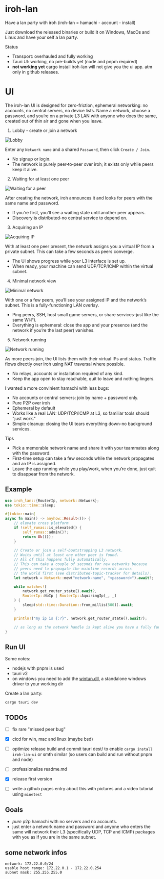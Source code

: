 # iroh-lan

Have a lan party with iroh (iroh-lan = hamachi - account - install)

Just download the released binaries or build it on Windows, MacOs and Linux and have your self a lan party.

Status
- Transport: overhauled and fully working
- Tauri UI: working, no pre-builds yet (node and pnpm required)
- **not working yet** cargo install iroh-lan will not give you the ui app. atm only in github releases.

# UI

The iroh-lan UI is designed for zero-friction, ephemeral networking: no accounts, no central servers, no device lists. Name a network, choose a password, and you’re on a private L3 LAN with anyone who does the same, created out of thin air and gone when you leave.

1) Lobby - create or join a network

![Lobby](media/ui/1_lobby.png)

Enter any `Network name` and a shared `Password`, then click `Create / Join`.
- No signup or login.
- The network is purely peer‑to‑peer over iroh; it exists only while peers keep it alive.

2) Waiting for at least one peer

![Waiting for a peer](media/ui/2_wait_for_at_least_one_peer.png)

After creating the network, iroh announces it and looks for peers with the same name and password.
- If you’re first, you’ll see a waiting state until another peer appears.
- Discovery is distributed-no central service to depend on.

3) Acquiring an IP

![Acquiring IP](media/ui/3_acquiring_ip.png)

With at least one peer present, the network assigns you a virtual IP from a private subnet. This can take a few seconds as peers converge.
- The UI shows progress while your L3 interface is set up.
- When ready, your machine can send UDP/TCP/ICMP within the virtual subnet.

4) Minimal network view

![Minimal network](media/ui/4_network_minimal.png)

With one or a few peers, you’ll see your assigned IP and the network’s subnet. This is a fully‑functioning LAN overlay.
- Ping peers, SSH, host small game servers, or share services-just like the same Wi‑Fi.
- Everything is ephemeral: close the app and your presence (and the network if you’re the last peer) vanishes.

5) Network running

![Network running](media/ui/5_network_running.png)

As more peers join, the UI lists them with their virtual IPs and status. Traffic flows directly over iroh using NAT traversal where possible.
- No relays, accounts or installation required of any kind.
- Keep the app open to stay reachable, quit to leave and nothing lingers.

I wanted a more convinient hamachi with less bugs:
- No accounts or central servers: join by name + password only.
- Pure P2P over iroh
- Ephemeral by default
- Works like a real LAN: UDP/TCP/ICMP at L3, so familiar tools should "just work."
- Simple cleanup: closing the UI tears everything down-no background services.

Tips
- Pick a memorable network name and share it with your teammates along with the password.
- First-time setup can take a few seconds while the network propagates and an IP is assigned.
- Leave the app running while you play/work, when you’re done, just quit to disappear from the network.


## Example

```rust
use iroh_lan::{RouterIp, network::Network};
use tokio::time::sleep;

#[tokio::main]
async fn main() -> anyhow::Result<()> {
    // elevate cross platform
    if !self_runas::is_elevated() {
        self_runas::admin()?;
        return Ok(());
    }
    
    // Create or join a self-bootstrapping L3 network.
    // Waits until at least one other peer is found.
    // All of this happens fully automatically.
    // This can take a couple of seconds for new networks because
    // peers need to propagate the mainline records across
    // the world first (see distributed-topic-tracker for details).
    let network = Network::new("network-name", "<password>").await?;

    while matches!(
        network.get_router_state().await?,
        RouterIp::NoIp | RouterIp::AquiringIp(_, _)
    ) {
        sleep(std::time::Duration::from_millis(500)).await;
    }

    println!("my ip is {:?}", network.get_router_state().await?);

    // as long as the network handle is kept alive you have a fully functioning L3 virtual lan proxy like hamachi
}
```

## Run UI

Some notes:
- nodejs with pnpm is used
- tauri v2
- on windows you need to add the [wintun.dll](https://www.wintun.net/), a standalone windows driver to your working dir

Create a lan party:

    cargo tauri dev

## TODOs

- [ ] fix rare "missed peer bug"
- [x] cicd for win, mac and linux (maybe bsd)
- [ ] optimize release build and commit tauri dest/ to enable `cargo install iroh-lan-ui` or smth similar (so users can build and run without pnpm and node)
- [ ] professionalize readme.md
- [x] release first version
- [ ] write a github pages entry about this with pictures and a video tutorial using `minetest`


## Goals
- *pure* p2p hamachi with no servers and no accounts.
- just enter a network name and password and anyone who enters the same will network their L3 (specifically UDP, TCP and ICMP) packages with you as if you are in the same subnet.

## some network infos

    network: 172.22.0.0/24
    usable host range: 172.22.0.1 - 172.22.0.254
    subnet mask: 255.255.255.0
